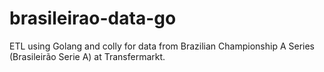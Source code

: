 # brasileirao-data-go

ETL using Golang and colly for data from Brazilian Championship A Series (Brasileirão Serie A) at Transfermarkt.
